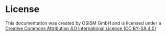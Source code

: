# License

This documentation was created by OSISM GmbH and
is licensed under a
[Creative Commons Attribution 4.0 International Licence (CC BY-SA 4.0)](http://creativecommons.org/licenses/by-sa/4.0/)